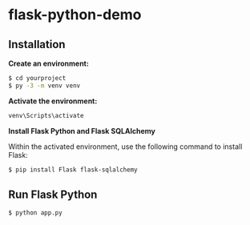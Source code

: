 # flask-python-demo

## Installation

**Create an environment:**

```bash
$ cd yourproject
$ py -3 -m venv venv
```

**Activate the environment:**

```bash
venv\Scripts\activate
```

**Install Flask Python and Flask SQLAlchemy**

Within the activated environment, use the following command to install Flask:

```bash
$ pip install Flask flask-sqlalchemy
```
## Run Flask Python

```bash
$ python app.py
```


